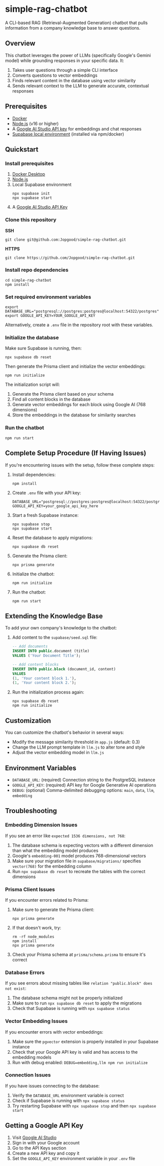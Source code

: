 # simple-rag-chatbot

A CLI-based RAG (Retrieval-Augmented Generation) chatbot that pulls information from a company knowledge base to answer questions.

## Overview

This chatbot leverages the power of LLMs (specifically Google's Gemini model) while grounding responses in your specific data. It:

1. Takes user questions through a simple CLI interface
2. Converts questions to vector embeddings
3. Finds relevant content in the database using vector similarity
4. Sends relevant context to the LLM to generate accurate, contextual responses

## Prerequisites

* [Docker](https://www.docker.com/)
* [Node.js](https://nodejs.org/en) (v16 or higher)
* A [Google AI Studio API key](https://ai.google.dev/) for embeddings and chat responses
* [Supabase local environment](https://supabase.com/docs/guides/local-development) (installed via npm/docker)

## Quickstart

### Install prerequisites

1. [Docker Desktop](https://www.docker.com/)
2. [Node.js](https://nodejs.org/en/download)
3. Local Supabase environment
   ```
   npx supabase init
   npx supabase start
   ```
4. A [Google AI Studio API Key](https://ai.google.dev/)

### Clone this repository

__SSH__

```
git clone git@github.com:Jopgood/simple-rag-chatbot.git 
```

__HTTPS__

```
git clone https://github.com/Jopgood/simple-rag-chatbot.git
```

### Install repo dependencies

```
cd simple-rag-chatbot
npm install
```

### Set required environment variables
```
export DATABASE_URL="postgresql://postgres:postgres@localhost:54322/postgres"
export GOOGLE_API_KEY=YOUR_GOOGLE_API_KEY
```

Alternatively, create a `.env` file in the repository root with these variables.

### Initialize the database

Make sure Supabase is running, then:

```
npx supabase db reset
```

Then generate the Prisma client and initialize the vector embeddings:

```
npm run initialize
```

The initialization script will:
1. Generate the Prisma client based on your schema
2. Find all content blocks in the database
3. Generate vector embeddings for each block using Google AI (768 dimensions)
4. Store the embeddings in the database for similarity searches

### Run the chatbot

```
npm run start
```

## Complete Setup Procedure (If Having Issues)

If you're encountering issues with the setup, follow these complete steps:

1. Install dependencies:
   ```
   npm install
   ```

2. Create `.env` file with your API key:
   ```
   DATABASE_URL="postgresql://postgres:postgres@localhost:54322/postgres"
   GOOGLE_API_KEY=your_google_api_key_here
   ```

3. Start a fresh Supabase instance:
   ```
   npx supabase stop
   npx supabase start
   ```

4. Reset the database to apply migrations:
   ```
   npx supabase db reset
   ```

5. Generate the Prisma client:
   ```
   npx prisma generate
   ```

6. Initialize the chatbot:
   ```
   npm run initialize
   ```

7. Run the chatbot:
   ```
   npm run start
   ```

## Extending the Knowledge Base

To add your own company's knowledge to the chatbot:

1. Add content to the `supabase/seed.sql` file:
   ```sql
   -- Add documents
   INSERT INTO public.document (title)
   VALUES ('Your Document Title');
   
   -- Add content blocks
   INSERT INTO public.block (document_id, content)
   VALUES 
   (1, 'Your content block 1.'),
   (1, 'Your content block 2.');
   ```

2. Run the initialization process again:
   ```
   npx supabase db reset
   npm run initialize
   ```

## Customization

You can customize the chatbot's behavior in several ways:

- Modify the message similarity threshold in `app.js` (default: 0.3)
- Change the LLM prompt template in `llm.js` to alter tone and style
- Adjust the vector embedding model in `llm.js`

## Environment Variables

- `DATABASE_URL`: (required) Connection string to the PostgreSQL instance
- `GOOGLE_API_KEY`: (required) API key for Google Generative AI operations
- `DEBUG`: (optional) Comma-delimited debugging options: `main`, `data`, `llm`, `embedding`

## Troubleshooting

### Embedding Dimension Issues

If you see an error like `expected 1536 dimensions, not 768`:

1. The database schema is expecting vectors with a different dimension than what the embedding model produces
2. Google's `embedding-001` model produces 768-dimensional vectors
3. Make sure your migration file in `supabase/migrations/` specifies `vector(768)` for the embedding column
4. Run `npx supabase db reset` to recreate the tables with the correct dimensions

### Prisma Client Issues

If you encounter errors related to Prisma:

1. Make sure to generate the Prisma client:
   ```
   npx prisma generate
   ```

2. If that doesn't work, try:
   ```
   rm -rf node_modules
   npm install
   npx prisma generate
   ```

3. Check your Prisma schema at `prisma/schema.prisma` to ensure it's correct

### Database Errors

If you see errors about missing tables like `relation "public.block" does not exist`:

1. The database schema might not be properly initialized
2. Make sure to run `npx supabase db reset` to apply the migrations
3. Check that Supabase is running with `npx supabase status`

### Vector Embedding Issues

If you encounter errors with vector embeddings:

1. Make sure the `pgvector` extension is properly installed in your Supabase instance
2. Check that your Google API key is valid and has access to the embedding models
3. Run with debug enabled: `DEBUG=embedding,llm npm run initialize`

### Connection Issues

If you have issues connecting to the database:

1. Verify the `DATABASE_URL` environment variable is correct
2. Check if Supabase is running with `npx supabase status`
3. Try restarting Supabase with `npx supabase stop` and then `npx supabase start`

## Getting a Google API Key

1. Visit [Google AI Studio](https://ai.google.dev/)
2. Sign in with your Google account
3. Go to the API Keys section
4. Create a new API key and copy it
5. Set the `GOOGLE_API_KEY` environment variable in your `.env` file
